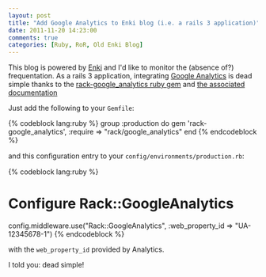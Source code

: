 ```yaml
---
layout: post
title: "Add Google Analytics to Enki blog (i.e. a rails 3 application)"
date: 2011-11-20 14:23:00
comments: true
categories: [Ruby, RoR, Old Enki Blog]
---
```

<span itemprop="description">This blog is powered by [Enki](http://www.enkiblog.com/) and I'd like to monitor the (absence of?) frequentation. As a rails 3 application, integrating [Google Analytics](http://www.google.com/analytics/index.html) is dead simple thanks to the [rack-google_analytics ruby gem](http://rubygems.org/gems/rack-google_analytics) and [the associated documentation](https://github.com/ambethia/rack-google_analytics#readme)</span>

Just add the following to your `Gemfile`:

{% codeblock lang:ruby %}
group :production do
  gem 'rack-google_analytics', :require => "rack/google_analytics"
end
{% endcodeblock %}

and this conﬁguration entry to your `config/environments/production.rb`:

{% codeblock lang:ruby %}
# Configure Rack::GoogleAnalytics
config.middleware.use("Rack::GoogleAnalytics", :web_property_id => "UA-12345678-1")
{% endcodeblock %}

with the `web_property_id` provided by Analytics.

I told you: dead simple!
